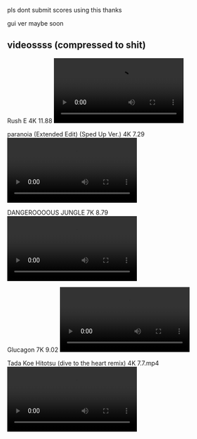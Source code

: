 pls dont submit scores using this thanks

gui ver maybe soon

## videossss (compressed to shit)
Rush E 4K 11.88
<video src="./Videos/Rush E 4K 11.88.mp4"/>

paranoia (Extended Edit) (Sped Up Ver.) 4K 7.29
<video src="./Videos/paranoia (Extended Edit) (Sped Up Ver.) 4K 7.29.mp4"/>

DANGEROOOOUS JUNGLE 7K 8.79
<video src="./Videos/DANGEROOOOUS JUNGLE 7K 8.79.mp4"/>

Glucagon 7K 9.02
<video src="./Videos/Glucagon 7K 9.02.mp4"/>

Tada Koe Hitotsu (dive to the heart remix) 4K 7.7.mp4
<video src="./Videos/Tada Koe Hitotsu (dive to the heart remix) 4K 7.7.mp4"/>